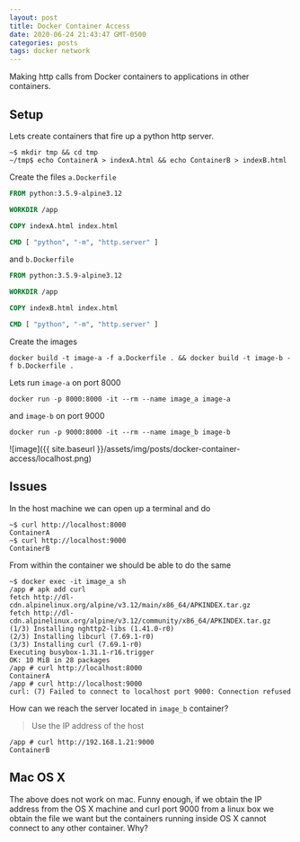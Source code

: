 ```yaml
---
layout: post
title: Docker Container Access
date: 2020-06-24 21:43:47 GMT-0500
categories: posts
tags: docker network
---
```


Making http calls from Docker containers to applications in other containers.

## Setup

Lets create containers that fire up a python http server.

```shell
~$ mkdir tmp && cd tmp
~/tmp$ echo ContainerA > indexA.html && echo ContainerB > indexB.html
```

Create the files `a.Dockerfile`

```dockerfile
FROM python:3.5.9-alpine3.12

WORKDIR /app

COPY indexA.html index.html

CMD [ "python", "-m", "http.server" ]
```

and `b.Dockerfile`

```dockerfile
FROM python:3.5.9-alpine3.12

WORKDIR /app

COPY indexB.html index.html

CMD [ "python", "-m", "http.server" ]
```

Create the images

```shell
docker build -t image-a -f a.Dockerfile . && docker build -t image-b -f b.Dockerfile .
```

Lets run `image-a` on port 8000

```shell
docker run -p 8000:8000 -it --rm --name image_a image-a
```

and `image-b` on port 9000

```shell
docker run -p 9000:8000 -it --rm --name image_b image-b
```

![image]({{ site.baseurl }}/assets/img/posts/docker-container-access/localhost.png)

## Issues

In the host machine we can open up a terminal and do

```shell
~$ curl http://localhost:8000
ContainerA
~$ curl http://localhost:9000
ContainerB
```

From within the container we should be able to do the same

```shell
~$ docker exec -it image_a sh
/app # apk add curl
fetch http://dl-cdn.alpinelinux.org/alpine/v3.12/main/x86_64/APKINDEX.tar.gz
fetch http://dl-cdn.alpinelinux.org/alpine/v3.12/community/x86_64/APKINDEX.tar.gz
(1/3) Installing nghttp2-libs (1.41.0-r0)
(2/3) Installing libcurl (7.69.1-r0)
(3/3) Installing curl (7.69.1-r0)
Executing busybox-1.31.1-r16.trigger
OK: 10 MiB in 28 packages
/app # curl http://localhost:8000
ContainerA
/app # curl http://localhost:9000
curl: (7) Failed to connect to localhost port 9000: Connection refused
```

How can we reach the server located in `image_b` container?

> Use the IP address of the host

```shell
/app # curl http://192.168.1.21:9000
ContainerB
```

## Mac OS X

The above does not work on mac. Funny enough, if we obtain the IP address
from the OS X machine and curl port 9000 from a linux box we obtain the
file we want but the containers running inside OS X cannot connect to any other
container. Why?
